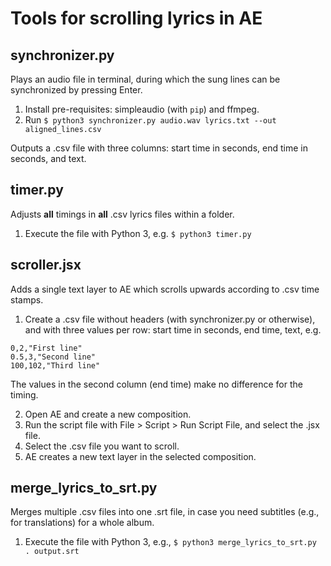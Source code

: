 # Tools for scrolling lyrics in AE

## synchronizer.py

Plays an audio file in terminal, during which the sung lines can be synchronized by pressing Enter.

1. Install pre-requisites: simpleaudio (with `pip`) and ffmpeg.
2. Run `$ python3 synchronizer.py audio.wav lyrics.txt --out aligned_lines.csv`

Outputs a .csv file with three columns: start time in seconds, end time in seconds, and text.

## timer.py

Adjusts **all** timings in **all** .csv lyrics files within a folder. 

1. Execute the file with Python 3, e.g. `$ python3 timer.py`

## scroller.jsx

Adds a single text layer to AE which scrolls upwards according to .csv time stamps.

1. Create a .csv file without headers (with synchronizer.py or otherwise), and with three values per row: start time in seconds, end time, text, e.g.

```
0,2,"First line"
0.5,3,"Second line"
100,102,"Third line"
```

The values in the second column (end time) make no difference for the timing.

2. Open AE and create a new composition.
3. Run the script file with File > Script > Run Script File, and select the .jsx file.
4. Select the .csv file you want to scroll.
5. AE creates a new text layer in the selected composition.

## merge_lyrics_to_srt.py

Merges multiple .csv files into one .srt file, in case you need subtitles (e.g., for translations) for a whole album.

1. Execute the file with Python 3, e.g., `$ python3 merge_lyrics_to_srt.py . output.srt`
